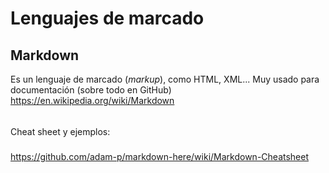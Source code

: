# Lenguajes de marcado
## Markdown

Es un lenguaje de marcado (*markup*), como HTML, XML...
Muy usado para documentación (sobre todo en GitHub)
https://en.wikipedia.org/wiki/Markdown
###### 
Cheat sheet y ejemplos:
#####
https://github.com/adam-p/markdown-here/wiki/Markdown-Cheatsheet

